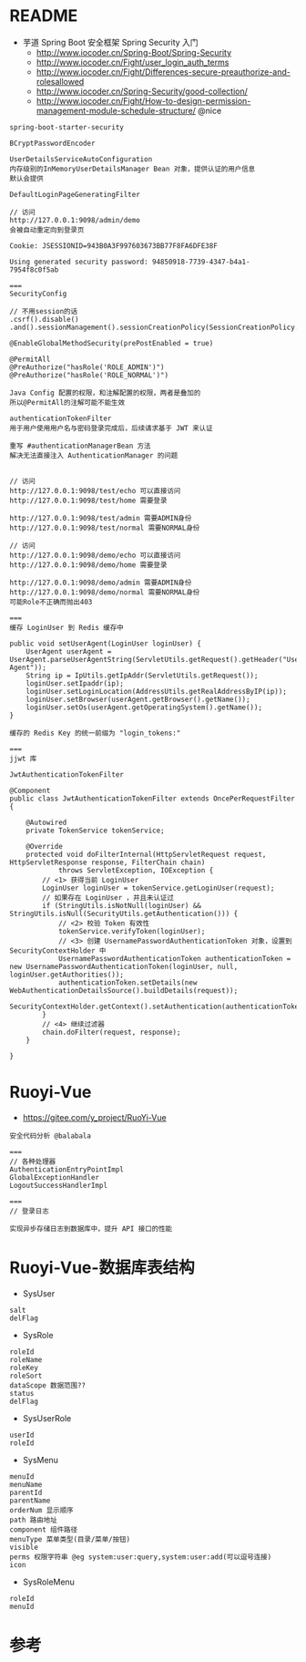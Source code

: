 # README

- 芋道 Spring Boot 安全框架 Spring Security 入门
    - <http://www.iocoder.cn/Spring-Boot/Spring-Security>
    - http://www.iocoder.cn/Fight/user_login_auth_terms
    - http://www.iocoder.cn/Fight/Differences-secure-preauthorize-and-rolesallowed
    - http://www.iocoder.cn/Spring-Security/good-collection/
    - http://www.iocoder.cn/Fight/How-to-design-permission-management-module-schedule-structure/ @nice

```
spring-boot-starter-security

BCryptPasswordEncoder

UserDetailsServiceAutoConfiguration 
内存级别的InMemoryUserDetailsManager Bean 对象，提供认证的用户信息
默认会提供

DefaultLoginPageGeneratingFilter 

// 访问
http://127.0.0.1:9098/admin/demo
会被自动重定向到登录页

Cookie: JSESSIONID=943B0A3F997603673BB77F8FA6DFE38F

Using generated security password: 94850918-7739-4347-b4a1-7954f8c0f5ab

===
SecurityConfig

// 不用session的话
.csrf().disable() 
.and().sessionManagement().sessionCreationPolicy(SessionCreationPolicy.STATELESS)

@EnableGlobalMethodSecurity(prePostEnabled = true)

@PermitAll
@PreAuthorize("hasRole('ROLE_ADMIN')")
@PreAuthorize("hasRole('ROLE_NORMAL')")

Java Config 配置的权限，和注解配置的权限，两者是叠加的
所以@PermitAll的注解可能不能生效

authenticationTokenFilter
用于用户使用用户名与密码登录完成后，后续请求基于 JWT 来认证

重写 #authenticationManagerBean 方法
解决无法直接注入 AuthenticationManager 的问题


// 访问
http://127.0.0.1:9098/test/echo 可以直接访问
http://127.0.0.1:9098/test/home 需要登录

http://127.0.0.1:9098/test/admin 需要ADMIN身份
http://127.0.0.1:9098/test/normal 需要NORMAL身份

// 访问
http://127.0.0.1:9098/demo/echo 可以直接访问
http://127.0.0.1:9098/demo/home 需要登录

http://127.0.0.1:9098/demo/admin 需要ADMIN身份
http://127.0.0.1:9098/demo/normal 需要NORMAL身份
可能Role不正确而抛出403

===
缓存 LoginUser 到 Redis 缓存中

public void setUserAgent(LoginUser loginUser) {
    UserAgent userAgent = UserAgent.parseUserAgentString(ServletUtils.getRequest().getHeader("User-Agent"));
    String ip = IpUtils.getIpAddr(ServletUtils.getRequest());
    loginUser.setIpaddr(ip);
    loginUser.setLoginLocation(AddressUtils.getRealAddressByIP(ip));
    loginUser.setBrowser(userAgent.getBrowser().getName());
    loginUser.setOs(userAgent.getOperatingSystem().getName());
}

缓存的 Redis Key 的统一前缀为 "login_tokens:" 

===
jjwt 库

JwtAuthenticationTokenFilter

@Component
public class JwtAuthenticationTokenFilter extends OncePerRequestFilter {

    @Autowired
    private TokenService tokenService;

    @Override
    protected void doFilterInternal(HttpServletRequest request, HttpServletResponse response, FilterChain chain)
            throws ServletException, IOException {
        // <1> 获得当前 LoginUser
        LoginUser loginUser = tokenService.getLoginUser(request);
        // 如果存在 LoginUser ，并且未认证过
        if (StringUtils.isNotNull(loginUser) && StringUtils.isNull(SecurityUtils.getAuthentication())) {
            // <2> 校验 Token 有效性
            tokenService.verifyToken(loginUser);
            // <3> 创建 UsernamePasswordAuthenticationToken 对象，设置到 SecurityContextHolder 中
            UsernamePasswordAuthenticationToken authenticationToken = new UsernamePasswordAuthenticationToken(loginUser, null, loginUser.getAuthorities());
            authenticationToken.setDetails(new WebAuthenticationDetailsSource().buildDetails(request));
            SecurityContextHolder.getContext().setAuthentication(authenticationToken);
        }
        // <4> 继续过滤器
        chain.doFilter(request, response);
    }
    
}
```

# Ruoyi-Vue

- https://gitee.com/y_project/RuoYi-Vue

```
安全代码分析 @balabala

===
// 各种处理器
AuthenticationEntryPointImpl
GlobalExceptionHandler
LogoutSuccessHandlerImpl

===
// 登录日志

实现异步存储日志到数据库中，提升 API 接口的性能
```

# Ruoyi-Vue-数据库表结构

- SysUser

```
salt
delFlag
```

- SysRole

```
roleId
roleName
roleKey
roleSort
dataScope 数据范围??
status
delFlag
```

- SysUserRole

```
userId
roleId
```

- SysMenu

```
menuId
menuName
parentId
parentName
orderNum 显示顺序
path 路由地址
component 组件路径
menuType 菜单类型(目录/菜单/按钮)
visible
perms 权限字符串 @eg system:user:query,system:user:add(可以逗号连接)
icon
```

- SysRoleMenu

```
roleId
menuId
```

# 参考
